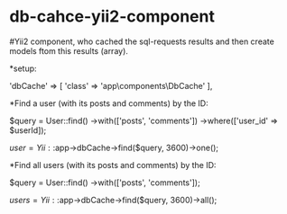 # db-cahce-yii2-component
#Yii2 component, who cached the sql-requests results and then create models ftom this results (array).

*setup:

'dbCache' => [
    'class' => 'app\components\DbCache'
],


*Find a user (with its posts and comments) by the ID:

$query = User::find()
              ->with(['posts', 'comments'])
              ->where(['user_id' => $userId]);

$user = Yii::$app->dbCache->find($query, 3600)->one();


*Find all users (with its posts and comments) by the ID:

$query = User::find()
              ->with(['posts', 'comments']);

$users = Yii::$app->dbCache->find($query, 3600)->all();

